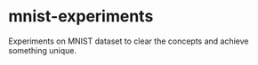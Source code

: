 # mnist-experiments
Experiments on MNIST dataset to clear the concepts and achieve something unique.
